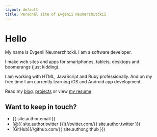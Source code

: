 ```yaml
---
layout: default
title: Personal site of Evgenii Neumerzhitckii
---
```


# Hello

My name is Evgenii Neumerzhitckii. I am a software developer.

I make web sites and apps for smartphones, tablets, desktops and boomerangs (just kidding).

I am working with HTML, JavaScript and Ruby professionally. And on my free time I am currently learning iOS and Android app development.

Read my [blog](/blog), [projects](/projects) or view [my resume](/resume).

## Want to keep in touch?

* {{ site.author.email }}
* [@{{ site.author.twitter }}](//twitter.com/{{ site.author.twitter }})
* [GitHub](//github.com/{{ site.author.github }})